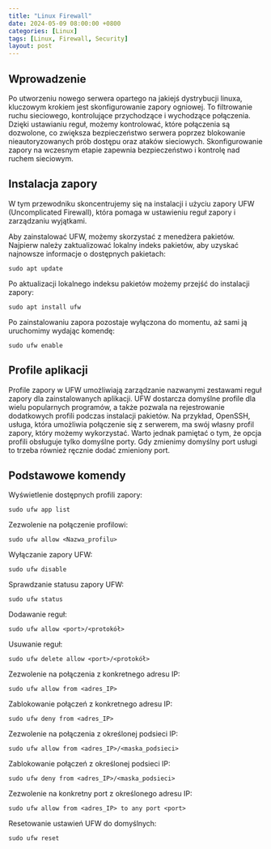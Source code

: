 ```yaml
---
title: "Linux Firewall"
date: 2024-05-09 08:00:00 +0800
categories: [Linux]
tags: [Linux, Firewall, Security]
layout: post
---
```


## Wprowadzenie
Po utworzeniu nowego serwera opartego na jakiejś dystrybucji linuxa, kluczowym krokiem jest skonfigurowanie zapory ogniowej. To filtrowanie ruchu sieciowego, kontrolujące przychodzące i wychodzące połączenia. Dzięki ustawianiu reguł, możemy kontrolować, które połączenia są dozwolone, co zwiększa bezpieczeństwo serwera poprzez blokowanie nieautoryzowanych prób dostępu oraz ataków sieciowych. Skonfigurowanie zapory na wczesnym etapie zapewnia bezpieczeństwo i kontrolę nad ruchem sieciowym.

## Instalacja zapory
W tym przewodniku skoncentrujemy się na instalacji i użyciu zapory UFW (Uncomplicated Firewall), która pomaga w ustawieniu reguł zapory i zarządzaniu wyjątkami.

Aby zainstalować UFW, możemy skorzystać z menedżera pakietów. Najpierw należy zaktualizować lokalny indeks pakietów, aby uzyskać najnowsze informacje o dostępnych pakietach:

```shell
sudo apt update
```

Po aktualizacji lokalnego indeksu pakietów możemy przejść do instalacji zapory:

```shell
sudo apt install ufw
```

Po zainstalowaniu zapora pozostaje wyłączona do momentu, aż sami ją uruchomimy wydając komendę:

```shell
sudo ufw enable
```

## Profile aplikacji
Profile zapory w UFW umożliwiają zarządzanie nazwanymi zestawami reguł zapory dla zainstalowanych aplikacji. UFW dostarcza domyślne profile dla wielu popularnych programów, a także pozwala na rejestrowanie dodatkowych profili podczas instalacji pakietów. Na przykład, OpenSSH, usługa, która umożliwia połączenie się z serwerem, ma swój własny profil zapory, który możemy wykorzystać. Warto jednak pamiętać o tym, że opcja profili obsługuje tylko domyślne porty. Gdy zmienimy domyślny port usługi to trzeba również ręcznie dodać zmieniony port.

## Podstawowe komendy

Wyświetlenie dostępnych profili zapory:

```shell
sudo ufw app list
```

Zezwolenie na połączenie profilowi:

```shell
sudo ufw allow <Nazwa_profilu>
```

Wyłączanie zapory UFW:

```shell
sudo ufw disable
```

Sprawdzanie statusu zapory UFW:

```shell
sudo ufw status
```

Dodawanie reguł:

```shell
sudo ufw allow <port>/<protokół>
```

Usuwanie reguł:

```shell
sudo ufw delete allow <port>/<protokół>
```

Zezwolenie na połączenia z konkretnego adresu IP:

```shell
sudo ufw allow from <adres_IP>
```

Zablokowanie połączeń z konkretnego adresu IP:

```shell
sudo ufw deny from <adres_IP>
```

Zezwolenie na połączenia z określonej podsieci IP:

```shell
sudo ufw allow from <adres_IP>/<maska_podsieci>
```

Zablokowanie połączeń z określonej podsieci IP:

```shell
sudo ufw deny from <adres_IP>/<maska_podsieci>
```

Zezwolenie na konkretny port z określonego adresu IP:

```shell
sudo ufw allow from <adres_IP> to any port <port>
```

Resetowanie ustawień UFW do domyślnych:

```shell
sudo ufw reset
```
